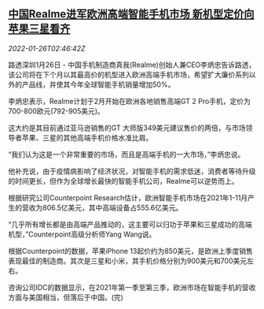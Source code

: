 <!--1643166062000-->
[中国Realme进军欧洲高端智能手机市场 新机型定价向苹果三星看齐](https://cn.reuters.com/article/china-realme-smartphones-highend0126-wed-idCNKBS2K0079)
------

<div><i>2022-01-26T02:46:42Z</i></div><p>路透深圳1月26日 - 中国手机制造商真我(Realme)创始人兼CEO李炳忠告诉路透，该公司将在下个月以其最高价的机型进入欧洲高端手机市场，希望扩大廉价系列以外的产品线，并使其今年全球智能手机销量增加50%。</p><p>李炳忠表示，Realme计划于2月开始在欧洲各地销售高端GT 2 Pro手机，定价为700-800欧元(792-905美元)。</p><p>这大约是其目前通过亚马逊销售的GT 大师版349美元建议售价的两倍，与市场领导者苹果、三星的其他高端手机价格水准比肩。</p><p>“我们认为这是一个非常重要的市场，而且是高端手机的一大市场，”李炳忠说。</p><p>他补充说，由于疫情病影响了经济状况，对智能手机的需求低迷，消费者等待升级的时间更长，但作为全球增长最快的智能手机公司，Realme可以逆势而上。</p><p>根据研究公司Counterpoint Research估计，欧洲智能手机市场在2021年1-11月产生的营收为806.5亿美元，其中高端设备占555.6亿美元。</p><p>“几乎所有增长都是由高端产品推动的，这主要可以归功于苹果和三星成功的高端机型，”Counterpoint高级分析师Yang Wang说。</p><p>根据Counterpoint的数据，苹果iPhone 13起价约为850美元，是欧洲上季度销售表现最佳的制造商。其次是三星和小米，其手机价格分别为900美元和700美元左右。</p><p>咨询公司IDC的数据显示，在2021年第一季至第三季，欧洲市场在智能手机的营收方面与美国相当，但落后于中国。(完)</p>
